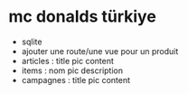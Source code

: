 # mc donalds türkiye





- sqlite
- ajouter une route/une vue pour un produit
- articles : title pic content
- items : nom pic description
- campagnes : title pic content
